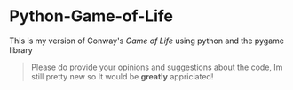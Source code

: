 # Python-Game-of-Life

This is my version of Conway's _Game of Life_ using python and the pygame library

> Please do provide your opinions and suggestions about the code, Im still pretty new so It would be **greatly** appriciated!
